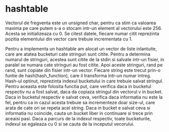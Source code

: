 # hashtable
Vectorul de fregventa este un unsigned char, pentru ca stim ca valoarea maxima pe care putem s-a o stocam intr-un element al vectorului este 256. Acesta se initializeaza cu 0. Se citest datele, fiecare numar citit reprezinta pozitia elementului din vector care trebuie incrementata cu 1.

Pentru a implementa un hashtable am alocat un vector de liste inlantuite, care are atatea bucketuri cate stringuri sunt citite. Pentru a determina numarul de stringuri, acestea sunt citite de la stdin si salvate intr-un fisier, in paralel se numara cate stringuri au fost citite. Apoi aceste stringuri, rand pe rand, sunt copiate din fisier intr-un vector. Fiecare string este trecut prin-o funtie de hash(hash_function), care il transforma intr-un numar intreg. Hash-ul optinut, reprezinta indexul bucketului in care trebuie salvat stringul.
Pentru aceasta este folosita functia put, care verifica daca in bucketul respectiv nu a fost salvat, daca da copiaza stringul din vectorul v in bucket. Daca in bucketul respectiv e salvat ceva, verifica daca informatia nu este la fel, pentru ca in cazul acesta trebuie sa incrementeze doar size-ul, care arata de cate ori se repeta acel string. Daca in bucket e salvat ceva si informatia nu coincide, cauta un bucket liber in continuare si trece prin aceaisi pasi. Daca a parcurs de la indexul respectiv, toate bucketurile, indexul se egaleaza cu 0 si se cauta de la inceputul vecorului.
